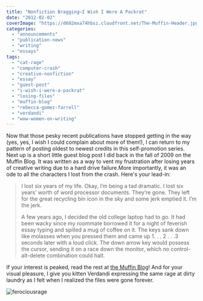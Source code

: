 ```yaml
---
title: "Nonfiction Bragging—I Wish I Were A Packrat"
date: "2012-02-02"
coverImage: "https://d602mxa74hbsi.cloudfront.net/The-Muffin-Header.jpg"
categories:
  - "announcements"
  - "publication-news"
  - "writing"
  - "essays"
tags:
  - "cat-rage"
  - "computer-crash"
  - "creative-nonfiction"
  - "essay"
  - "guest-post"
  - "i-wish-i-were-a-packrat"
  - "losing-files"
  - "muffin-blog"
  - "rebecca-gomez-farrell"
  - "verdandi"
  - "wow-women-on-writing"
---
```


Now that those pesky recent publications have stopped getting in the way (yes, yes, I wish I could complain about more of them!), I can return to my pattern of posting oldest to newest credits in this self-promotion series. Next up is a short little guest blog post I did back in the fall of 2009 on the Muffin Blog. It was written as a way to vent my frustration after losing years of creative writing due to a hard drive failure.More importantly, it was an ode to all the characters I lost from the crash. Here's your lead-in:

> I lost six years of my life. Okay, I’m being a tad dramatic. I lost six years’ worth of word processor documents. They’re gone. They left for the great recycling bin icon in the sky and some jerk emptied it. I’m the jerk.
>
> A few years ago, I decided the old college laptop had to go. It had been wacky since my roommate borrowed it for a night of feverish essay typing and spilled a mug of coffee on it. The keys sank down like molasses when you pressed them and came up 1. . . 2 . . .3 seconds later with a loud click. The down arrow key would possess the cursor, sending it on a race down the monitor, which no control-alt-delete combination could halt.

If your interest is peaked, read the rest at [the Muffin Blog](http://muffin.wow-womenonwriting.com/2009/11/friday-speak-out-i-wish-i-were-packrat.html "I Wish I Were A Packrat")! And for your visual pleasure, I give you kitten Verdandi expressing the same rage at dirty laundry as I felt when I realized the files were gone forever.

![ferociousrage](https://d2ypg8o05lff0b.cloudfront.net/wp-content/uploads/sites/3/2012/02/ferociousrage.jpg)
